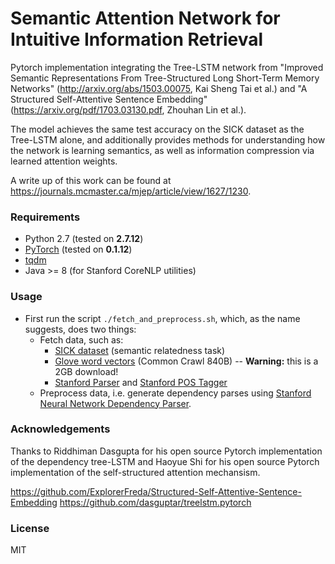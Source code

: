 

# Semantic Attention Network for Intuitive Information Retrieval 
Pytorch implementation integrating the Tree-LSTM network from "Improved Semantic Representations From Tree-Structured Long Short-Term Memory Networks" (http://arxiv.org/abs/1503.00075, Kai Sheng Tai et al.) and "A Structured Self-Attentive
Sentence Embedding" (https://arxiv.org/pdf/1703.03130.pdf, Zhouhan Lin et al.).

The model achieves the same test accuracy on the SICK dataset as the Tree-LSTM alone, and additionally provides methods for understanding how the network is learning semantics, as well as information compression via learned attention weights.

A write up of this work can be found at https://journals.mcmaster.ca/mjep/article/view/1627/1230.

### Requirements
- Python 2.7 (tested on **2.7.12**)
- [PyTorch](http://pytorch.org/) (tested on **0.1.12**)
- [tqdm](https://github.com/tqdm/tqdm)
- Java >= 8 (for Stanford CoreNLP utilities)

### Usage
 - First run the script `./fetch_and_preprocess.sh`, which, as the name suggests, does two things:
     - Fetch data, such as:
         - [SICK dataset](http://alt.qcri.org/semeval2014/task1/index.php?id=data-and-tools) (semantic relatedness task)
         - [Glove word vectors](http://nlp.stanford.edu/projects/glove/) (Common Crawl 840B) -- **Warning:** this is a 2GB download!
         - [Stanford Parser](http://nlp.stanford.edu/software/lex-parser.shtml) and [Stanford POS Tagger](http://nlp.stanford.edu/software/tagger.shtml)
     - Preprocess data, i.e. generate dependency parses using [Stanford Neural Network Dependency Parser](http://nlp.stanford.edu/software/nndep.shtml).


### Acknowledgements
Thanks to Riddhiman Dasgupta for his open source Pytorch implementation of the dependency tree-LSTM and Haoyue Shi for his open source Pytorch implementation of the self-structured attention mechansism.

https://github.com/ExplorerFreda/Structured-Self-Attentive-Sentence-Embedding
https://github.com/dasguptar/treelstm.pytorch

### License
MIT
